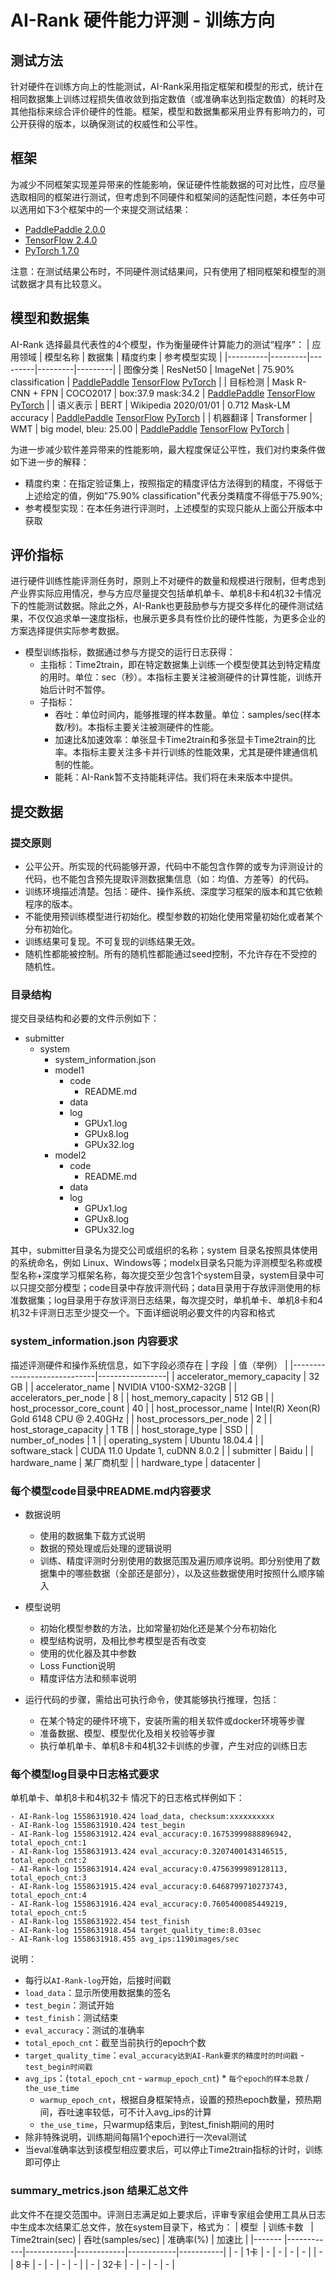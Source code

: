 # AI-Rank 硬件能力评测 - 训练方向

## 测试方法

针对硬件在训练方向上的性能测试，AI-Rank采用指定框架和模型的形式，统计在相同数据集上训练过程损失值收敛到指定数值（或准确率达到指定数值）的耗时及其他指标来综合评价硬件的性能。框架，模型和数据集都采用业界有影响力的，可公开获得的版本，以确保测试的权威性和公平性。

## 框架
为减少不同框架实现差异带来的性能影响，保证硬件性能数据的可对比性，应尽量选取相同的框架进行测试，但考虑到不同硬件和框架间的适配性问题，本任务中可以选用如下3个框架中的一个来提交测试结果：
- [PaddlePaddle 2.0.0](https://www.paddlepaddle.org.cn/install/quick/zh/2.0rc-linux-pip)
- [TensorFlow 2.4.0](https://tensorflow.google.cn/install/)
- [PyTorch 1.7.0](https://pytorch.org/get-started/locally/#linux-installation)

注意：在测试结果公布时，不同硬件测试结果间，只有使用了相同框架和模型的测试数据才具有比较意义。

## 模型和数据集
AI-Rank 选择最具代表性的4个模型，作为衡量硬件计算能力的测试“程序”：
| 应用领域 | 模型名称 | 数据集 | 精度约束 | 参考模型实现 |
|----------|---------|---------|---------|---------|
| 图像分类 | ResNet50 | ImageNet | 75.90% classification | [PaddlePaddle](https://github.com/PaddlePaddle/PaddleClas/tree/master/ppcls/modeling/architectures) [TensorFlow](https://github.com/tensorflow/models/tree/master/official/vision/image_classification) [PyTorch](https://github.com/pytorch/vision/tree/master/references/classification) |
| 目标检测 | Mask R-CNN + FPN | COCO2017 | box:37.9 mask:34.2 | [PaddlePaddle](https://github.com/PaddlePaddle/PaddleDetection/tree/master/ppdet/modeling/architectures) [TensorFlow](https://github.com/tensorflow/models/tree/master/official/vision/detection/modeling) [PyTorch](https://github.com/open-mmlab/mmdetection) |
| 语义表示 | BERT | Wikipedia 2020/01/01 | 0.712 Mask-LM accuracy | [PaddlePaddle](https://github.com/PaddlePaddle/models/tree/release/1.8/PaddleNLP/pretrain_language_models/BERT) [TensorFlow](https://github.com/tensorflow/models/tree/master/official/nlp/bert) [PyTorch](https://github.com/huggingface/transformers) |
| 机器翻译 | Transformer | WMT | big model, bleu: 25.00 | [PaddlePaddle](https://github.com/PaddlePaddle/PaddleNLP/tree/develop/examples/machine_translation/transformer) [TensorFlow](https://github.com/tensorflow/tensor2tensor) [PyTorch](https://github.com/pytorch/fairseq) |

为进一步减少软件差异带来的性能影响，最大程度保证公平性，我们对约束条件做如下进一步的解释：
  - 精度约束：在指定验证集上，按照指定的精度评估方法得到的精度，不得低于上述给定的值，例如"75.90% classification"代表分类精度不得低于75.90%;
  - 参考模型实现：在本任务进行评测时，上述模型的实现只能从上面公开版本中获取

## 评价指标

进行硬件训练性能评测任务时，原则上不对硬件的数量和规模进行限制，但考虑到产业界实际应用情况，参与方应尽量提交包括单机单卡、单机8卡和4机32卡情况下的性能测试数据。除此之外，AI-Rank也更鼓励参与方提交多样化的硬件测试结果，不仅仅追求单一速度指标，也展示更多具有性价比的硬件性能，为更多企业的方案选择提供实际参考数据。

- 模型训练指标，数据通过参与方提交的运行日志获得：
    - 主指标：Time2train，即在特定数据集上训练一个模型使其达到特定精度的用时。单位：sec（秒）。本指标主要关注被测硬件的计算性能，训练开始后计时不暂停。
    - 子指标：
        - 吞吐：单位时间内，能够推理的样本数量。单位：samples/sec(样本数/秒)。本指标主要关注被测硬件的性能。
        - 加速比&加速效率：单张显卡Time2train和多张显卡Time2train的比率。本指标主要关注多卡并行训练的性能效果，尤其是硬件建通信机制的性能。
        - 能耗：AI-Rank暂不支持能耗评估。我们将在未来版本中提供。

## 提交数据

### 提交原则
- 公平公开。所实现的代码能够开源，代码中不能包含作弊的或专为评测设计的代码，也不能包含预先提取评测数据集信息（如：均值、方差等）的代码。
- 训练环境描述清楚。包括：硬件、操作系统、深度学习框架的版本和其它依赖程序的版本。
- 不能使用预训练模型进行初始化。模型参数的初始化使用常量初始化或者某个分布初始化。
- 训练结果可复现。不可复现的训练结果无效。
- 随机性都能被控制。所有的随机性都能通过seed控制，不允许存在不受控的随机性。

### 目录结构

提交目录结构和必要的文件示例如下：

- submitter
    - system
        - system_information.json
        - model1
            - code
                - README.md
            - data
            - log
                - GPUx1.log
                - GPUx8.log
                - GPUx32.log
        - model2
            - code
                - README.md
            - data
            - log
                - GPUx1.log
                - GPUx8.log
                - GPUx32.log

其中，submitter目录名为提交公司或组织的名称；system 目录名按照具体使用的系统命名，例如 Linux、Windows等；modelx目录名只能为评测模型名称或模型名称+深度学习框架名称，每次提交至少包含1个system目录，system目录中可以只提交部分模型；code目录中存放评测代码；data目录用于存放评测使用的标准数据集；log目录用于存放评测日志结果，每次提交时，单机单卡、单机8卡和4机32卡评测日志至少提交一个。下面详细说明必要文件的内容和格式

### system_information.json 内容要求
描述评测硬件和操作系统信息，如下字段必须存在
|  字段                       | 值（举例）       |
|-----------------------------|-----------------|
| accelerator_memory_capacity |  32 GB          |
| accelerator_name            |  NVIDIA V100-SXM2-32GB      |
| accelerators_per_node       |  8              |
| host_memory_capacity        |  512 GB         |
| host_processor_core_count   |  40             |
| host_processor_name         |  Intel(R) Xeon(R) Gold 6148 CPU @ 2.40GHz   |
| host_processors_per_node    |  2              |
| host_storage_capacity       |  1 TB           |
| host_storage_type           |  SSD            |
| number_of_nodes             |  1              |
| operating_system            |  Ubuntu 18.04.4 |
| software_stack              |  CUDA 11.0 Update 1, cuDNN 8.0.2  |
| submitter                   |  Baidu          |
| hardware_name               |  某厂商机型      |
| hardware_type               |  datacenter     |

### 每个模型code目录中README.md内容要求
- 数据说明
    - 使用的数据集下载方式说明
    - 数据的预处理或后处理的逻辑说明
    - 训练、精度评测时分别使用的数据范围及遍历顺序说明。即分别使用了数据集中的哪些数据（全部还是部分），以及这些数据使用时按照什么顺序输入

- 模型说明
    - 初始化模型参数的方法，比如常量初始化还是某个分布初始化
    - 模型结构说明，及相比参考模型是否有改变
    - 使用的优化器及其中参数
    - Loss Function说明
    - 精度评估方法和频率说明

- 运行代码的步骤，需给出可执行命令，使其能够执行推理，包括：
    - 在某个特定的硬件环境下，安装所需的相关软件或docker环境等步骤
    - 准备数据、模型、模型优化及相关校验等步骤
    - 执行单机单卡、单机8卡和4机32卡训练的步骤，产生对应的训练日志

### 每个模型log目录中日志格式要求
单机单卡、单机8卡和4机32卡 情况下的日志格式样例如下：
```
- AI-Rank-log 1558631910.424 load_data, checksum:xxxxxxxxxx
- AI-Rank-log 1558631910.424 test_begin
- AI-Rank-log 1558631912.424 eval_accuracy:0.16753999888896942, total_epoch_cnt:1
- AI-Rank-log 1558631913.424 eval_accuracy:0.3207400143146515, total_epoch_cnt:2
- AI-Rank-log 1558631914.424 eval_accuracy:0.4756399989128113, total_epoch_cnt:3
- AI-Rank-log 1558631915.424 eval_accuracy:0.6468799710273743, total_epoch_cnt:4
- AI-Rank-log 1558631916.424 eval_accuracy:0.7605400085449219, total_epoch_cnt:5
- AI-Rank-log 1558631922.454 test_finish
- AI-Rank-log 1558631918.454 target_quality_time:8.03sec
- AI-Rank-log 1558631918.455 avg_ips:1190images/sec

```
说明：
- 每行以`AI-Rank-log`开始，后接时间戳
- `load_data`：显示所使用数据集的签名
- `test_begin`：测试开始
- `test_finish`：测试结束
- `eval_accuracy`：测试的准确率
- `total_epoch_cnt`：截至当前执行的epoch个数
- `target_quality_time`：`eval_accuracy达到AI-Rank要求的精度时的时间戳` - `test_begin时间戳`
- `avg_ips`：(`total_epoch_cnt` - `warmup_epoch_cnt`) * `每个epoch的样本总数` / `the_use_time`
    - `warmup_epoch_cnt`，根据自身框架特点，设置的预热epoch数量，预热期间，吞吐速率较低，可不计入avg_ips的计算
    - `the_use_time`，只warmup结束后，到test_finish期间的用时
- 除非特殊说明，训练期间每隔1个epoch进行一次eval测试
- 当eval准确率达到该模型相应要求后，可以停止Time2train指标的计时，训练即可停止

### summary_metrics.json 结果汇总文件
此文件不在提交范围中。评测日志满足如上要求后，评审专家组会使用工具从日志中生成本次结果汇总文件，放在system目录下，格式为：
|  模型  |  训练卡数   | Time2train(sec)  | 吞吐(samples/sec) | 准确率(%) | 加速比 |
|------- |------------|------------|------------|------------|-----------|
|    -   |    1卡     | -          |    -     |    -     |    -     |
|    -   |    8卡     | -          |    -     |    -     |    -     |
|    -   |    32卡    | -          |    -     |    -     |    -     |
